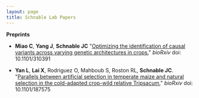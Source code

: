 ```yaml
---
layout: page
title: Schnable Lab Papers
---
```

<script type='text/javascript' src='https://d1bxh8uas1mnw7.cloudfront.net/assets/embed.js'></script>
<script async src="https://badge.dimensions.ai/badge.js" charset="utf-8"></script>


<span class="__dimensions_badge_embed__" data-doi="10.1038/nature08747" data-style="small_circle"></span>

**Preprints**

* **Miao C**, **Yang J**, **Schnable JC** "[Optimizing the identification of causal variants across varying genetic architectures in crops.](https://doi.org/10.1101/310391)" <i>bioRxiv</i> doi: 10.1101/310391 
<div data-badge-type="2" data-doi="10.1101/310391" data-hide-no-mentions="true" data-hide-less-than="5" class="altmetric-embed"></div>

* <b>Yan L</b>, <b>Lai X</b>, Rodriguez O, Mahboub S, Roston RL, <b>Schnable JC</b>. "<a href="https://doi.org/10.1101/187575">Parallels between artificial selection in temperate maize and natural selection in the cold-adapted crop-wild relative Tripsacum.</a>" <i>bioRxiv</i> doi: 10.1101/187575 
<div data-badge-type="2" data-doi="10.1101/187575" data-hide-no-mentions="true" data-hide-less-than="5" class="altmetric-embed"></div>

